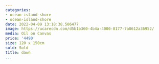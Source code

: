 ```yaml
---
categories:
- ocean-island-shore
- ocean-island-shore
date: 2022-04-09 13:18:38.506477
image: https://ucarecdn.com/d5b1b360-4b4a-4000-8177-7a8612a36952/
media: Oil on Canvas
price: '4490'
size: 120 x 150cm
sold: Sold
title: dawn
...
```

